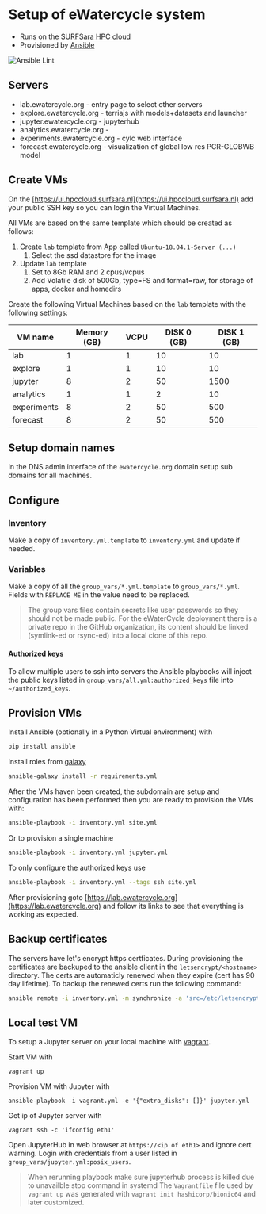 # Setup of eWatercycle system

* Runs on the [SURFSara HPC cloud](https://userinfo.surfsara.nl/systems/hpc-cloud)
* Provisioned by [Ansible](https://docs.ansible.com/ansible/latest/index.html)

![Ansible Lint](https://github.com/eWaterCycle/infra/workflows/Ansible%20Lint/badge.svg)

## Servers

* lab.ewatercycle.org - entry page to select other servers
* explore.ewatercycle.org - terriajs with models+datasets and launcher
* jupyter.ewatercycle.org - jupyterhub
* analytics.ewatercycle.org -
* experiments.ewatercycle.org - cylc web interface
* forecast.ewatercycle.org - visualization of global low res PCR-GLOBWB model

## Create VMs

On the [https://ui.hpccloud.surfsara.nl](https://ui.hpccloud.surfsara.nl) add your public SSH key so you can login the Virtual Machines.

All VMs are based on the same template which should be created as follows:

1. Create `lab` template from App called `Ubuntu-18.04.1-Server (...)`
    1. Select the ssd datastore for the image
2. Update `lab` template
    1. Set to 8Gb RAM and 2 cpus/vcpus
    2. Add Volatile disk of 500Gb, type=FS and format=raw, for storage of apps, docker and homedirs

Create the following Virtual Machines based on the `lab` template with the following settings:

|VM name   | Memory (GB) | VCPU  | DISK 0 (GB) | DISK 1 (GB)  |
|---|---|---|---|---|
| lab  | 1  | 1  | 10  | 10  |
| explore  | 1  | 1  | 10  | 10  |
| jupyter  | 8  | 2  | 50  | 1500  |
| analytics  | 1  | 1  | 2 | 10  |
| experiments  | 8  | 2  | 50  | 500 |
| forecast  | 8  | 2  | 50  | 500 |

## Setup domain names

In the DNS admin interface of the `ewatercycle.org` domain setup sub domains for all machines.

## Configure

### Inventory

Make a copy of `inventory.yml.template` to `inventory.yml` and update if needed.

### Variables

Make a copy of all the `group_vars/*.yml.template` to `group_vars/*.yml`.
Fields with `REPLACE ME` in the value need to be replaced.

> The group vars files contain secrets like user passwords so they should not be made public. For the eWaterCycle deployment there is a private repo in the GitHub organization, its content should be linked (symlink-ed or rsync-ed) into a local clone of this repo.

#### Authorized keys

To allow multiple users to ssh into servers the Ansible playbooks will inject the public keys listed in `group_vars/all.yml:authorized_keys` file into `~/authorized_keys`.

## Provision VMs

Install Ansible (optionally in a Python Virtual environment) with

```bash
pip install ansible
```

Install roles from [galaxy](https://galaxy.ansible.com/)

```bash
ansible-galaxy install -r requirements.yml
```

After the VMs haven been created, the subdomain are setup and configuration has been performed then you are ready to provision the VMs with:

```bash
ansible-playbook -i inventory.yml site.yml
```

Or to provision a single machine

```bash
ansible-playbook -i inventory.yml jupyter.yml
```

To only configure the authorized keys use

```bash
ansible-playbook -i inventory.yml --tags ssh site.yml
```

After provisioning goto [https://lab.ewatercycle.org](https://lab.ewatercycle.org) and follow its links to see that everything is working as expected.

## Backup certificates

The servers have let's encrypt https certficates.
During provisioning the certificates are backuped to the ansible client in the `letsencrypt/<hostname>` directory.
The certs are automaticly renewed when they expire (cert has 90 day lifetime).
To backup the renewed certs run the following command:

```bash
ansible remote -i inventory.yml -m synchronize -a 'src=/etc/letsencrypt/ dest="letsencrypt/{{ inventory_hostname }}/" recursive=yes mode=pull'
```

## Local test VM

To setup a Jupyter server on your local machine with [vagrant](https://vagrantup.com).

Start VM with

```shell
vagrant up
```

Provision VM with Jupyter with

```shell
ansible-playbook -i vagrant.yml -e '{"extra_disks": []}' jupyter.yml
```

Get ip of Jupyter server with

```shell
vagrant ssh -c 'ifconfig eth1'
```

Open JupyterHub in web browser at  `https://<ip of eth1>` and ignore cert warning.
Login with credentials from a user listed in `group_vars/jupyter.yml:posix_users`.

> When rerunning playbook make sure jupyterhub process is killed due to unavailble stop command in systemd
> The `Vagrantfile` file used by `vagrant up` was generated with `vagrant init hashicorp/bionic64` and later customized.
